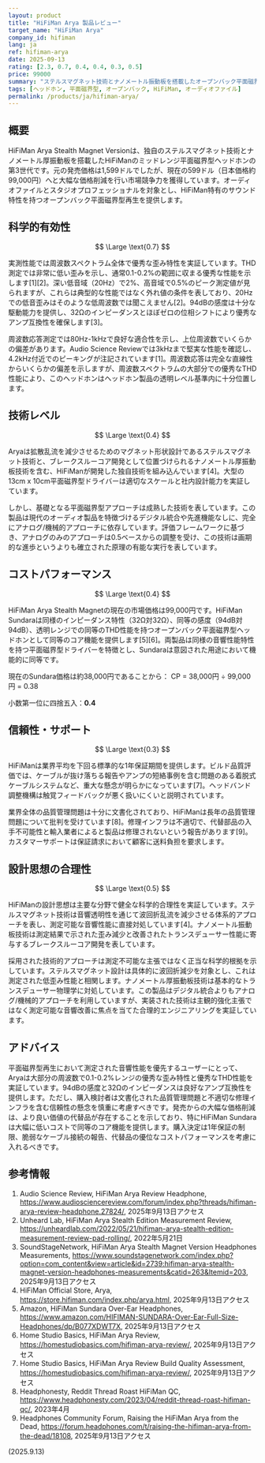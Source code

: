 ```yaml
---
layout: product
title: "HiFiMan Arya 製品レビュー"
target_name: "HiFiMan Arya"
company_id: hifiman
lang: ja
ref: hifiman-arya
date: 2025-09-13
rating: [2.3, 0.7, 0.4, 0.4, 0.3, 0.5]
price: 99000
summary: "ステルスマグネット技術とナノメートル振動板を搭載したオープンバック平面磁界型ヘッドホン。0.1-0.2%レンジの優秀なTHD性能を実現しているが、信頼性の問題とコストパフォーマンスの劣位が制約となっている。"
tags: [ヘッドホン, 平面磁界型, オープンバック, HiFiMan, オーディオファイル]
permalink: /products/ja/hifiman-arya/
---
```


## 概要

HiFiMan Arya Stealth Magnet Versionは、独自のステルスマグネット技術とナノメートル厚振動板を搭載したHiFiManのミッドレンジ平面磁界型ヘッドホンの第3世代です。元の発売価格は1,599ドルでしたが、現在の599ドル（日本価格約99,000円）へと大幅な価格削減を行い市場競争力を獲得しています。オーディオファイルとスタジオプロフェッショナルを対象とし、HiFiMan特有のサウンド特性を持つオープンバック平面磁界型再生を提供します。

## 科学的有効性

$$ \Large \text{0.7} $$

実測性能では周波数スペクトラム全体で優秀な歪み特性を実証しています。THD測定では非常に低い歪みを示し、通常0.1-0.2%の範囲に収まる優秀な性能を示します[1][2]。深い低音域（20Hz）で2%、高音域で0.5%のピーク測定値が見られますが、これらは典型的な性能ではなく外れ値の条件を表しており、20Hzでの低音歪みはそのような低周波数では聞こえません[2]。94dBの感度は十分な駆動能力を提供し、32Ωのインピーダンスとほぼゼロの位相シフトにより優秀なアンプ互換性を確保します[3]。

周波数応答測定では80Hz-1kHzで良好な適合性を示し、上位周波数でいくらかの偏差があります。Audio Science Reviewでは3kHzまで堅実な性能を確認し、4.2kHz付近でのピーキングが注記されています[1]。周波数応答は完全な直線性からいくらかの偏差を示しますが、周波数スペクトラムの大部分での優秀なTHD性能により、このヘッドホンはヘッドホン製品の透明レベル基準内に十分位置します。

## 技術レベル

$$ \Large \text{0.4} $$

Aryaは拡散乱流を減少させるためのマグネット形状設計であるステルスマグネット技術と、ブレークスルーコア開発として位置づけられるナノメートル厚振動板技術を含む、HiFiManが開発した独自技術を組み込んでいます[4]。大型の13cm x 10cm平面磁界型ドライバーは適切なスケールと社内設計能力を実証しています。

しかし、基礎となる平面磁界型アプローチは成熟した技術を表しています。この製品は現代のオーディオ製品を特徴づけるデジタル統合や先進機能なしに、完全にアナログ/機械的アプローチに依存しています。評価フレームワークに基づき、アナログのみのアプローチは0.5ベースからの調整を受け、この技術は画期的な進歩というよりも確立された原理の有能な実行を表しています。

## コストパフォーマンス

$$ \Large \text{0.4} $$

HiFiMan Arya Stealth Magnetの現在の市場価格は99,000円です。HiFiMan Sundaraは同様のインピーダンス特性（32Ω対32Ω）、同等の感度（94dB対94dB）、透明レンジでの同等のTHD性能を持つオープンバック平面磁界型ヘッドホンとして同等のコア機能を提供します[5][6]。両製品は同様の音響性能特性を持つ平面磁界型ドライバーを特徴とし、Sundaraは意図された用途において機能的に同等です。

現在のSundara価格は約38,000円であることから：
CP = 38,000円 ÷ 99,000円 = 0.38

小数第一位に四捨五入：**0.4**

## 信頼性・サポート

$$ \Large \text{0.3} $$

HiFiManは業界平均を下回る標準的な1年保証期間を提供します。ビルド品質評価では、ケーブルが抜け落ちる報告やアンプの短絡事例を含む問題のある着脱式ケーブルシステムなど、重大な懸念が明らかになっています[7]。ヘッドバンド調整機構は触覚フィードバックが悪く扱いにくいと説明されています。

業界全体の品質管理問題は十分に文書化されており、HiFiManは長年の品質管理問題について批判を受けています[8]。修理インフラは不適切で、代替部品の入手不可能性と輸入業者によると製品は修理されないという報告があります[9]。カスタマーサポートは保証請求において顧客に送料負担を要求します。

## 設計思想の合理性

$$ \Large \text{0.5} $$

HiFiManの設計思想は主要な分野で健全な科学的合理性を実証しています。ステルスマグネット技術は音響透明性を通じて波回折乱流を減少させる体系的アプローチを表し、測定可能な音響性能に直接対処しています[4]。ナノメートル振動板技術は測定結果で示された歪み減少と改善されたトランスデューサー性能に寄与するブレークスルーコア開発を表しています。

採用された技術的アプローチは測定不可能な主張ではなく正当な科学的根拠を示しています。ステルスマグネット設計は具体的に波回折減少を対象とし、これは測定された低歪み性能と相関します。ナノメートル厚振動板技術は基本的なトランスデューサー物理学に対処しています。この製品はデジタル統合よりもアナログ/機械的アプローチを利用していますが、実装された技術は主観的強化主張ではなく測定可能な音響改善に焦点を当てた合理的エンジニアリングを実証しています。

## アドバイス

平面磁界型再生において測定された音響性能を優先するユーザーにとって、Aryaは大部分の周波数で0.1-0.2%レンジの優秀な歪み特性と優秀なTHD性能を実証しています。94dBの感度と32Ωのインピーダンスは良好なアンプ互換性を提供します。ただし、購入検討者は文書化された品質管理問題と不適切な修理インフラを含む信頼性の懸念を慎重に考慮すべきです。発売からの大幅な価格削減は、より良い価値の代替品が存在することを示しており、特にHiFiMan Sundaraは大幅に低いコストで同等のコア機能を提供します。購入決定は1年保証の制限、脆弱なケーブル接続の報告、代替品の優位なコストパフォーマンスを考慮に入れるべきです。

## 参考情報

1. Audio Science Review, HiFiMan Arya Review Headphone, https://www.audiosciencereview.com/forum/index.php?threads/hifiman-arya-review-headphone.27824/, 2025年9月13日アクセス
2. Unheard Lab, HiFiMan Arya Stealth Edition Measurement Review, https://unheardlab.com/2022/05/21/hifiman-arya-stealth-edition-measurement-review-pad-rolling/, 2022年5月21日
3. SoundStageNetwork, HiFiMan Arya Stealth Magnet Version Headphones Measurements, https://www.soundstagenetwork.com/index.php?option=com_content&view=article&id=2739:hifiman-arya-stealth-magnet-version-headphones-measurements&catid=263&Itemid=203, 2025年9月13日アクセス
4. HiFiMan Official Store, Arya, https://store.hifiman.com/index.php/arya.html, 2025年9月13日アクセス
5. Amazon, HiFiMan Sundara Over-Ear Headphones, https://www.amazon.com/HIFIMAN-SUNDARA-Over-Ear-Full-Size-Headphones/dp/B077XDWT7X, 2025年9月13日アクセス
6. Home Studio Basics, HiFiMan Arya Review, https://homestudiobasics.com/hifiman-arya-review/, 2025年9月13日アクセス
7. Home Studio Basics, HiFiMan Arya Review Build Quality Assessment, https://homestudiobasics.com/hifiman-arya-review/, 2025年9月13日アクセス
8. Headphonesty, Reddit Thread Roast HiFiMan QC, https://www.headphonesty.com/2023/04/reddit-thread-roast-hifiman-qc/, 2023年4月
9. Headphones Community Forum, Raising the HiFiMan Arya from the Dead, https://forum.headphones.com/t/raising-the-hifiman-arya-from-the-dead/18108, 2025年9月13日アクセス

(2025.9.13)